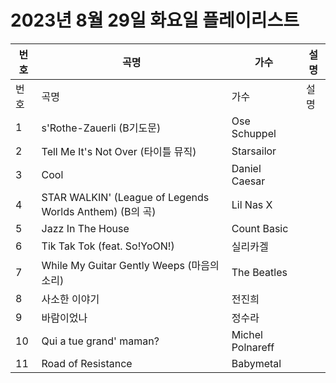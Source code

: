 # 2023년 8월 29일 화요일 플레이리스트

| 번호 | 곡명 | 가수 | 설명 |
|------|------|------|------|
| 번호 | 곡명 | 가수 | 설명 |
| 1 | s'Rothe-Zauerli (B기도문) | Ose Schuppel |  |
| 2 | Tell Me It's Not Over (타이틀 뮤직) | Starsailor |  |
| 3 | Cool | Daniel Caesar |  |
| 4 | STAR WALKIN' (League of Legends Worlds Anthem) (B의 곡) | Lil Nas X |  |
| 5 | Jazz In The House | Count Basic |  |
| 6 | Tik Tak Tok (feat. So!YoON!) | 실리카겔 |  |
| 7 | While My Guitar Gently Weeps (마음의 소리) | The Beatles |  |
| 8 | 사소한 이야기 | 전진희 |  |
| 9 | 바람이었나 | 정수라 |  |
| 10 | Qui a tue grand' maman? | Michel Polnareff |  |
| 11 | Road of Resistance | Babymetal |  |
